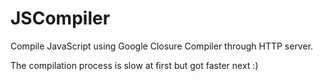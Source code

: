 # JSCompiler

Compile JavaScript using Google Closure Compiler through HTTP server.

The compilation process is slow at first but got faster next :)
